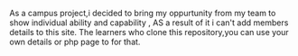 As a campus project,i decided to bring my oppurtunity from my team to show  individual ability and capability ,
AS a result of it i can't add members details to this site.
The learners who clone this repository,you can use your own details or php page to for that.
